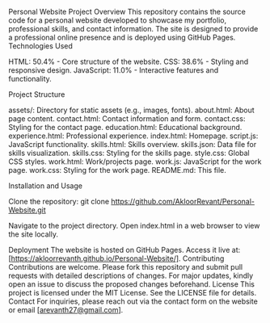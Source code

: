 Personal Website
Project Overview
This repository contains the source code for a personal website developed to showcase my portfolio, professional skills, and contact information. The site is designed to provide a professional online presence and is deployed using GitHub Pages.
Technologies Used

HTML: 50.4% - Core structure of the website.
CSS: 38.6% - Styling and responsive design.
JavaScript: 11.0% - Interactive features and functionality.

Project Structure

assets/: Directory for static assets (e.g., images, fonts).
about.html: About page content.
contact.html: Contact information and form.
contact.css: Styling for the contact page.
education.html: Educational background.
experience.html: Professional experience.
index.html: Homepage.
script.js: JavaScript functionality.
skills.html: Skills overview.
skills.json: Data file for skills visualization.
skills.css: Styling for the skills page.
style.css: Global CSS styles.
work.html: Work/projects page.
work.js: JavaScript for the work page.
work.css: Styling for the work page.
README.md: This file.

Installation and Usage

Clone the repository:  git clone https://github.com/AkloorRevant/Personal-Website.git


Navigate to the project directory.
Open index.html in a web browser to view the site locally.

Deployment
The website is hosted on GitHub Pages. Access it live at: [https://akloorrevanth.github.io/Personal-Website/].
Contributing
Contributions are welcome. Please fork this repository and submit pull requests with detailed descriptions of changes. For major updates, kindly open an issue to discuss the proposed changes beforehand.
License
This project is licensed under the MIT License. See the LICENSE file for details.
Contact
For inquiries, please reach out via the contact form on the website or email [arevanth27@gmail.com].
